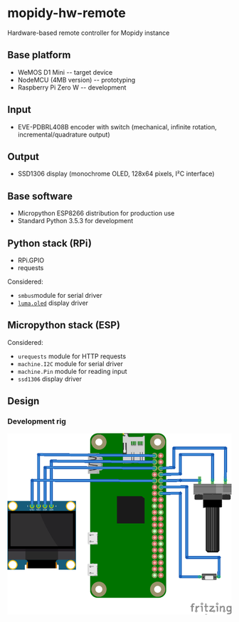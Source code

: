 # mopidy-hw-remote
Hardware-based remote controller for Mopidy instance

## Base platform
* WeMOS D1 Mini -- target device
* NodeMCU (4MB version) -- prototyping 
* Raspberry Pi Zero W -- development

## Input
* EVE-PDBRL408B encoder with switch (mechanical, infinite rotation, incremental/quadrature output)

## Output
* SSD1306 display (monochrome OLED, 128x64 pixels, I²C interface)

## Base software
* Micropython ESP8266 distribution for production use
* Standard Python 3.5.3 for development

## Python stack (RPi)
* RPi.GPIO
* requests

Considered:
* `smbus`module for serial driver
* [`luma.oled`](https://github.com/rm-hull/luma.oled/) display driver

## Micropython stack (ESP)
Considered:
* `urequests` module for HTTP requests
* `machine.I2C` module for serial driver
* `machine.Pin` module for reading input
* `ssd1306` display driver

## Design

### Development rig

![](./docs/sketch_rpi_bb.png)

